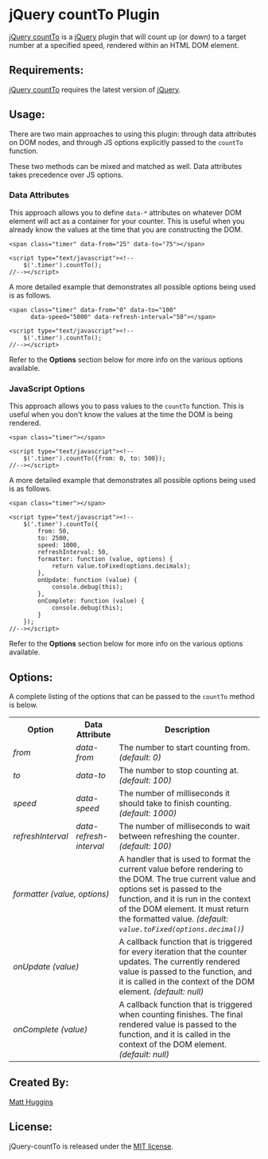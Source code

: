 jQuery countTo Plugin
=====================
[jQuery countTo](https://github.com/mhuggins/jquery-countTo) is a
[jQuery](http://jquery.com) plugin that will count up (or down) to a target
number at a specified speed, rendered within an HTML DOM element.

Requirements:
-------------
[jQuery countTo](https://github.com/mhuggins/jquery-countTo) requires the
latest version of [jQuery](http://jquery.com).

Usage:
------
There are two main approaches to using this plugin: through data attributes on
DOM nodes, and through JS options explicitly passed to the `countTo` function.

These two methods can be mixed and matched as well.  Data attributes takes
precedence over JS options.

### Data Attributes

This approach allows you to define `data-*` attributes on whatever DOM element
will act as a container for your counter.  This is useful when you already know
the values at the time that you are constructing the DOM.

    <span class="timer" data-from="25" data-to="75"></span>
    
    <script type="text/javascript"><!--
        $('.timer').countTo();
    //--></script>

A more detailed example that demonstrates all possible options being used is as
follows.

    <span class="timer" data-from="0" data-to="100"
          data-speed="5000" data-refresh-interval="50"></span>
    
    <script type="text/javascript"><!--
        $('.timer').countTo();
    //--></script>

Refer to the **Options** section below for more info on the various options
available.

### JavaScript Options

This approach allows you to pass values to the `countTo` function.  This is
useful when you don't know the values at the time the DOM is being rendered.

    <span class="timer"></span>
    
    <script type="text/javascript"><!--
        $('.timer').countTo({from: 0, to: 500});
    //--></script>

A more detailed example that demonstrates all possible options being used is as
follows.

    <span class="timer"></span>
    
    <script type="text/javascript"><!--
        $('.timer').countTo({
            from: 50,
            to: 2500,
            speed: 1000,
            refreshInterval: 50,
            formatter: function (value, options) {
                return value.toFixed(options.decimals);
            },
            onUpdate: function (value) {
                console.debug(this);
            },
            onComplete: function (value) {
                console.debug(this);
            }
        });
    //--></script>

Refer to the **Options** section below for more info on the various options
available.

Options:
--------
A complete listing of the options that can be passed to the `countTo` method is below.

<table>
  <tr>
    <th>Option</th>
    <th>Data Attribute</th>
    <th>Description</th>
  </tr>
  <tr>
    <td><i>from</i></td>
    <td><i>data-from</i></td>
    <td>The number to start counting from. <i>(default: 0)</i></td>
  </tr>
  <tr>
    <td><i>to</i></td>
    <td><i>data-to</i></td>
    <td>The number to stop counting at. <i>(default: 100)</i></td>
  </tr>
  <tr>
    <td><i>speed</i></td>
    <td><i>data-speed</i></td>
    <td>The number of milliseconds it should take to finish counting.
        <i>(default: 1000)</i></td>
  </tr>
  <tr>
    <td><i>refreshInterval</i></td>
    <td><i>data-refresh-interval</i></td>
    <td>The number of milliseconds to wait between refreshing the counter.
        <i>(default: 100)</i></td>
  </tr>
  <tr>
    <td colspan="2"><i>formatter (value, options)</i></td>
    <td>A handler that is used to format the current value before rendering to
        the DOM.  The true current value and options set is passed to the
        function, and it is run in the context of the DOM element.  It must
        return the formatted value. <i>(default:
        <code>value.toFixed(options.decimal)</code>)</i></td>
  </tr>
  <tr>
    <td colspan="2"><i>onUpdate (value)</i></td>
    <td>A callback function that is triggered for every iteration that the
        counter updates.  The currently rendered value is passed to the
        function, and it is called in the context of the DOM element.
        <i>(default: null)</i></td>
  </tr>
  <tr>
    <td colspan="2"><i>onComplete (value)</i></td>
    <td>A callback function that is triggered when counting finishes.  The
        final rendered value is passed to the function, and it is called in the
        context of the DOM element. <i>(default: null)</i></td>
  </tr>
</table>

Created By:
-----------
[Matt Huggins](http://www.matthuggins.com)

License:
--------
jQuery-countTo is released under the [MIT license](http://www.opensource.org/licenses/MIT).